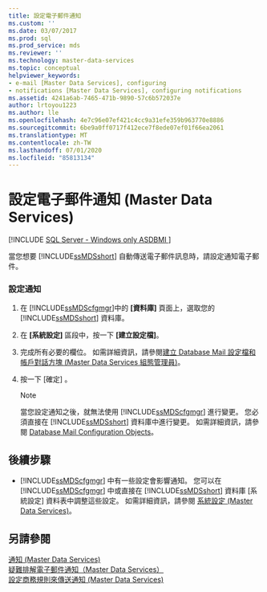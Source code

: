 ```yaml
---
title: 設定電子郵件通知
ms.custom: ''
ms.date: 03/07/2017
ms.prod: sql
ms.prod_service: mds
ms.reviewer: ''
ms.technology: master-data-services
ms.topic: conceptual
helpviewer_keywords:
- e-mail [Master Data Services], configuring
- notifications [Master Data Services], configuring notifications
ms.assetid: 4241a6ab-7465-471b-9890-57c6b572037e
author: lrtoyou1223
ms.author: lle
ms.openlocfilehash: 4e7c96e07ef421c4cc9a31efe359b963770e8886
ms.sourcegitcommit: 6be9a0ff0717f412ece7f8ede07ef01f66ea2061
ms.translationtype: MT
ms.contentlocale: zh-TW
ms.lasthandoff: 07/01/2020
ms.locfileid: "85813134"
---
```

# <a name="configure-email-notifications-master-data-services"></a>設定電子郵件通知 (Master Data Services)

[!INCLUDE [SQL Server - Windows only ASDBMI  ](../includes/applies-to-version/sql-windows-only-asdbmi.md)]

  當您想要 [!INCLUDE[ssMDSshort](../includes/ssmdsshort-md.md)] 自動傳送電子郵件訊息時，請設定通知電子郵件。  
  
### <a name="to-configure-notifications"></a>設定通知  
  
1.  在 [!INCLUDE[ssMDScfgmgr](../includes/ssmdscfgmgr-md.md)]中的 **[資料庫]** 頁面上，選取您的 [!INCLUDE[ssMDSshort](../includes/ssmdsshort-md.md)] 資料庫。  
  
2.  在 **[系統設定]** 區段中，按一下 **[建立設定檔]**。  
  
3.  完成所有必要的欄位。 如需詳細資訊，請參閱[建立 Database Mail 設定檔和帳戶對話方塊 &#40;Master Data Services 組態管理員&#41;](../master-data-services/create-database-mail-profile-and-account-dialog-box.md)。  
  
4.  按一下 [確定] 。  
  
    > [!NOTE]  
    >  當您設定通知之後，就無法使用 [!INCLUDE[ssMDScfgmgr](../includes/ssmdscfgmgr-md.md)] 進行變更。 您必須直接在 [!INCLUDE[ssMDSshort](../includes/ssmdsshort-md.md)] 資料庫中進行變更。 如需詳細資訊，請參閱 [Database Mail Configuration Objects](../relational-databases/database-mail/database-mail-configuration-objects.md)。  
  
## <a name="next-steps"></a>後續步驟  
  
-   [!INCLUDE[ssMDScfgmgr](../includes/ssmdscfgmgr-md.md)] 中有一些設定會影響通知。 您可以在 [!INCLUDE[ssMDScfgmgr](../includes/ssmdscfgmgr-md.md)] 中或直接在 [!INCLUDE[ssMDSshort](../includes/ssmdsshort-md.md)] 資料庫 [系統設定] 資料表中調整這些設定。 如需詳細資訊，請參閱 [系統設定 &#40;Master Data Services&#41;](../master-data-services/system-settings-master-data-services.md)。  
  
## <a name="see-also"></a>另請參閱  
 [通知 &#40;Master Data Services&#41;](../master-data-services/notifications-master-data-services.md)   
 [疑難排解電子郵件通知（Master Data Services）](https://social.technet.microsoft.com/wiki/contents/articles/troubleshooting-email-notifications-master-data-services.aspx)   
 [設定商務規則來傳送通知 &#40;Master Data Services&#41;](../master-data-services/configure-business-rules-to-send-notifications-master-data-services.md)  
  
  
